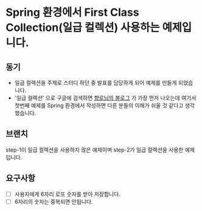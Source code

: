 # Spring 환경에서 First Class Collection(일급 컬렉션) 사용하는 예제입니다.

## 동기
- 일급 컬렉션을 주제로 스터디 하던 중 발표를 담당하게 되어 예제를 만들게 되었습니다.    
- '일급 컬렉션' 으로 구글에 검색하면 [향로님의 블로그](https://jojoldu.tistory.com/412) 가 가장 먼저 나오는데 여기서 첫번째 예제를 Spring 환경에서 작성하면 다른 분들의 이해가 쉬울 것 같다고 생각했습니다.

## 브랜치
step-1이 일급 컬렉션을 사용하지 않은 예제이며 step-2가 일급 컬렉션을 사용한 예제입니다.

## 요구사항
- [ ] 사용자에게 6자리 로또 숫자를 받아 저장합니다.
- [ ] 6자리의 숫자는 중복되면 안됩니다.
